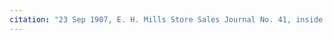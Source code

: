 ```yaml
---
citation: "23 Sep 1907, E. H. Mills Store Sales Journal No. 41, inside front cover, digital photograph of book owned by Brooktondale collector"
---
```


